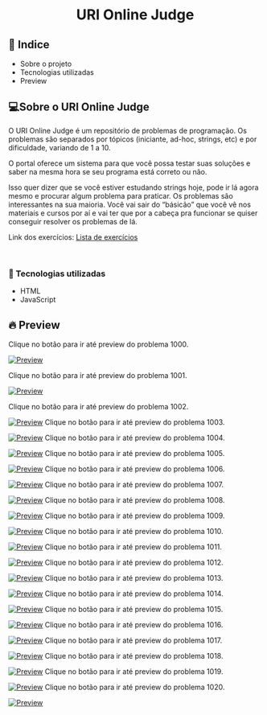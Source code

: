 <h1  align="center" >URI Online Judge</h1>


<h2>📕 Indice</h2>

<ul>
  <li>Sobre o projeto</li>
  <li>Tecnologias utilizadas</li>
  <li>Preview</li>
</ul>

<h2>💻Sobre o URI Online Judge </h2>

O URI Online Judge é um repositório de problemas de programação. Os problemas são separados por tópicos (iniciante, ad-hoc, strings, etc) e por dificuldade, variando de 1 a 10.

O portal oferece um sistema para que você possa testar suas soluções e saber na mesma hora se seu programa está correto ou não.

Isso quer dizer que se você estiver estudando strings hoje, pode ir lá agora mesmo e procurar algum problema para praticar. Os problemas são interessantes na sua maioria. Você vai sair do “básicão” que você vê nos materiais e cursos por aí e vai ter que por a cabeça pra funcionar se quiser conseguir resolver os problemas de lá.

Link dos exercícios:
<a href="https://www.urionlinejudge.com.br/judge/pt/problems/index/1">Lista de exercícios</a>

&nbsp;&nbsp;&nbsp; 

<h3>🚀 Tecnologias utilizadas</h3>

<ul>
  <li>HTML</li>
  <li>JavaScript</li>
</ul>

<h2>🔥 Preview </h2>

Clique no botão para ir até preview do problema 1000. 

[![Preview](https://vercel.com/button)](https://samuelgoulart.github.io/Projetos-com-JavaScript/URI/1000/index.html)

Clique no botão para ir até preview do problema 1001. 

[![Preview](https://vercel.com/button)](https://samuelgoulart.github.io/Projetos-com-JavaScript/URI/1001/index.html)

Clique no botão para ir até preview do problema 1002. 

[![Preview](https://vercel.com/button)](https://samuelgoulart.github.io/Projetos-com-JavaScript/URI/1002/index.html)
Clique no botão para ir até preview do problema 1003. 

[![Preview](https://vercel.com/button)](https://samuelgoulart.github.io/Projetos-com-JavaScript/URI/1003/index.html)
Clique no botão para ir até preview do problema 1004. 

[![Preview](https://vercel.com/button)](https://samuelgoulart.github.io/Projetos-com-JavaScript/URI/1004/index.html)
Clique no botão para ir até preview do problema 1005.

[![Preview](https://vercel.com/button)](https://samuelgoulart.github.io/Projetos-com-JavaScript/URI/1005/index.html)
Clique no botão para ir até preview do problema 1006.

[![Preview](https://vercel.com/button)](https://samuelgoulart.github.io/Projetos-com-JavaScript/URI/1006/index.html)
Clique no botão para ir até preview do problema 1007.

[![Preview](https://vercel.com/button)](https://samuelgoulart.github.io/Projetos-com-JavaScript/URI/1007/index.html)
Clique no botão para ir até preview do problema 1008. 

[![Preview](https://vercel.com/button)](https://samuelgoulart.github.io/Projetos-com-JavaScript/URI/1008/index.html)
Clique no botão para ir até preview do problema 1009.

[![Preview](https://vercel.com/button)](https://samuelgoulart.github.io/Projetos-com-JavaScript/URI/1009/index.html)
Clique no botão para ir até preview do problema 1010.

[![Preview](https://vercel.com/button)](https://samuelgoulart.github.io/Projetos-com-JavaScript/URI/1010/index.html)
Clique no botão para ir até preview do problema 1011.

[![Preview](https://vercel.com/button)](https://samuelgoulart.github.io/Projetos-com-JavaScript/URI/1011/index.html)
Clique no botão para ir até preview do problema 1012.

[![Preview](https://vercel.com/button)](https://samuelgoulart.github.io/Projetos-com-JavaScript/URI/1012/index.html)
Clique no botão para ir até preview do problema 1013.

[![Preview](https://vercel.com/button)](https://samuelgoulart.github.io/Projetos-com-JavaScript/URI/1013/index.html)
Clique no botão para ir até preview do problema 1014.

[![Preview](https://vercel.com/button)](https://samuelgoulart.github.io/Projetos-com-JavaScript/URI/1014/index.html)
Clique no botão para ir até preview do problema 1015.

[![Preview](https://vercel.com/button)](https://samuelgoulart.github.io/Projetos-com-JavaScript/URI/1015/index.html)
Clique no botão para ir até preview do problema 1016.

[![Preview](https://vercel.com/button)](https://samuelgoulart.github.io/Projetos-com-JavaScript/URI/1016/index.html)
Clique no botão para ir até preview do problema 1017. 

[![Preview](https://vercel.com/button)](https://samuelgoulart.github.io/Projetos-com-JavaScript/URI/1017/index.html)
Clique no botão para ir até preview do problema 1018.

[![Preview](https://vercel.com/button)](https://samuelgoulart.github.io/Projetos-com-JavaScript/URI/1018/index.html)
Clique no botão para ir até preview do problema 1019.

[![Preview](https://vercel.com/button)](https://samuelgoulart.github.io/Projetos-com-JavaScript/URI/1019/index.html)
Clique no botão para ir até preview do problema 1020.

[![Preview](https://vercel.com/button)](https://samuelgoulart.github.io/Projetos-com-JavaScript/URI/1020/index.html)


